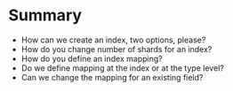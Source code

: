 # Summary

* How can we create an index, two options, please?
* How do you change number of shards for an index?
* How do you define an index mapping?
* Do we define mapping at the index or at the type level?
* Can we change the mapping for an existing field?



